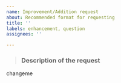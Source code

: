 ```yaml
---
name: Improvement/Addition request
about: Recommended format for requesting
title: ''
labels: enhancement, question
assignees: ''

---
```


> ### Description of the request
changeme
